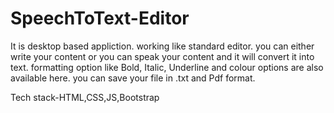 # SpeechToText-Editor
It is desktop based appliction. working like standard editor.
you can either write your content or you can speak your content and it will convert it into text.
formatting option like Bold, Italic, Underline and colour options are also available here.
you can save your file in .txt and Pdf format.

Tech stack-HTML,CSS,JS,Bootstrap
